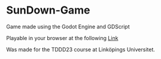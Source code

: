 # SunDown-Game
Game made using the Godot Engine and GDScript

Playable in your browser at the following [Link](https://sundowngame.web.app/SunDown.html)

Was made for the TDDD23 course at Linköpings Universitet.

